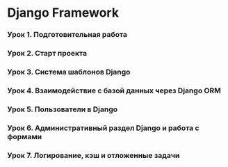 # Django Framework
### Урок 1. Подготовительная работа
### Урок 2. Старт проекта
### Урок 3. Система шаблонов Django
### Урок 4. Взаимодействие с базой данных через Django ORM
### Урок 5. Пользователи в Django
### Урок 6. Административный раздел Django и работа с формами
### Урок 7. Логирование, кэш и отложенные задачи